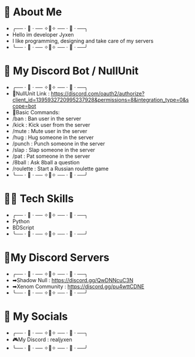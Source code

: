 # 🤍 About Me 

- ╭── ⋅ 🤍 ⋅ ── ✧🤍✧ ── ⋅ 🤍 ⋅ ──╮
- Hello im developer Jyxen
- I like  programming, designing and take care of my servers
- ╰── ⋅ 🤍 ⋅ ── ✧🤍✧ ── ⋅ 🤍 ⋅ ──╯

# 🤖 My Discord Bot / NullUnit
- ╭── ⋅ 🤍 ⋅ ── ✧🤍✧ ── ⋅ 🤍 ⋅ ──╮
- 🔗NullUnit Link : https://discord.com/oauth2/authorize?client_id=1395932720995237928&permissions=8&integration_type=0&scope=bot
- 🔧Basic Commands:
- /ban      : Ban user in the server
- /kick     : Kick user from the server
- /mute     : Mute user in the server
- /hug      : Hug someone in the server
- /punch    : Punch someone in the server
- /slap     : Slap someone in the server
- /pat      : Pat someone in the server
- /8ball    : Ask 8ball a question
- /roulette : Start a Russian roulette game
- ╰── ⋅ 🤍 ⋅ ── ✧🤍✧ ── ⋅ 🤍 ⋅ ──╯

# 👩‍💻 Tech Skills 
- ╭── ⋅ 🤍 ⋅ ── ✧🤍✧ ── ⋅ 🤍 ⋅ ──╮
- Python
- BDScript
- ╰── ⋅ 🤍 ⋅ ── ✧🤍✧ ── ⋅ 🤍 ⋅ ──╯

# 🔌My Discord Servers
- ╭── ⋅ 🤍 ⋅ ── ✧🤍✧ ── ⋅ 🤍 ⋅ ──╮
- ➡Shadow Null     : https://discord.gg/QwDNNcuC3N
- ➡Xenom Community : https://discord.gg/pu4wttCDNE
- ╰── ⋅ 🤍 ⋅ ── ✧🤍✧ ── ⋅ 🤍 ⋅ ──╯

# 📸 My Socials
- ╭── ⋅ 🤍 ⋅ ── ✧🤍✧ ── ⋅ 🤍 ⋅ ──╮
- 🎮My Discord : realjyxen
- ╰── ⋅ 🤍 ⋅ ── ✧🤍✧ ── ⋅ 🤍 ⋅ ──╯





